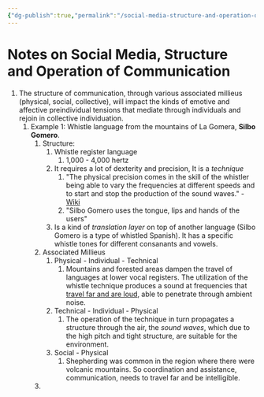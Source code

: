 ```yaml
---
{"dg-publish":true,"permalink":"/social-media-structure-and-operation-of-communication/"}
---
```


# Notes on Social Media, Structure and Operation of Communication

1. The structure of communication, through various associated millieus (physical, social, collective), will impact the kinds of emotive and affective preindividual tensions that mediate through individuals and rejoin in collective individuation.
	1.  Example 1: Whistle language from the mountains of La Gomera, **Silbo Gomero**.
		1. Structure:
			1. Whistle register language
				1. 1,000 - 4,000 hertz
			2. It requires a lot of dexterity and precision, It is a *technique*
				1. "The physical precision comes in the skill of the whistler being able to vary the frequencies at different speeds and to start and stop the production of the sound waves." - [Wiki](https://en.wikipedia.org/wiki/Silbo_Gomero#Features)
				2. "Silbo Gomero uses the tongue, lips and hands of the users"
			3. Is a kind of *translation layer* on top of another language (Silbo Gomero is a type of whistled Spanish). It has a specific whistle tones for different consanants and vowels.
		2. Associated Millieus
			1. Physical - Individual - Technical
				1. Mountains and forested areas dampen the travel of languages at lower vocal registers. The utilization of the whistle technique produces a sound at frequencies that [travel far and are loud](https://www.cambridge.org/core/journals/journal-of-the-international-phonetic-association/article/abs/typology-and-acoustic-strategies-of-whistled-languages-phonetic-comparison-and-perceptual-cues-of-whistled-vowels/03100623102D31723CA6BE881E765958), able to penetrate through ambient noise.
			2. Technical - Individual - Physical
				1. The operation of the technique in turn propagates a structure through the air, the *sound waves*, which due to the high pitch and tight structure, are suitable for the environment.
			3. Social - Physical
				1. Shepherding was common in the region where there were volcanic mountains. So coordination and assistance, communication, needs to travel far and be intelligible.
		3. 